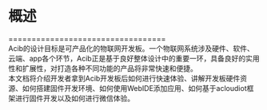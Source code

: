 # 概述

==================================  
Acib的设计目标是可产品化的物联网开发板。一个物联网系统涉及硬件、软件、云端、app各个环节，Acib正是基于良好整体设计中的重要一环，具备良好的实用性和扩展性，对打造各种不同功能的产品将非常快速和便捷。  
本文档将介绍开发者拿到Acib开发板后如何进行快速体验、讲解开发板硬件资源、如何搭建固件开发环境、如何使用WebIDE添加应用、如何基于acloudiot框架进行固件开发以及如何进行微信体验。

